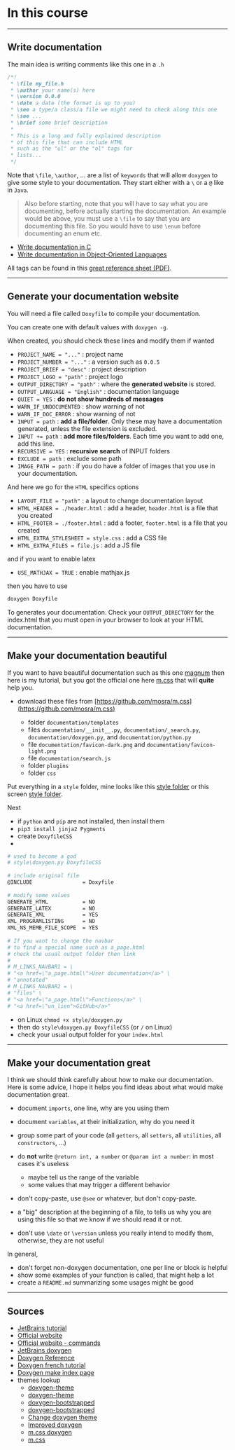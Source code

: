 # In this course

<hr class="sl">

## Write documentation

The main idea is writing comments like this one in a `.h`

```c
/*!
 * \file my_file.h
 * \author your name(s) here
 * \version 0.0.0
 * \date a date (the format is up to you)
 * \see a type/a class/a file we might need to check along this one
 * \see ...
 * \brief some brief description
 *
 * This is a long and fully explained description
 * of this file that can include HTML
 * such as the "ul" or the "ol" tags for
 * lists...
 */
```

Note that `\file`, `\author`, ... are a list of `keywords` that will allow `doxygen` to give some style to your documentation. They start either with a `\` or a `@` like in `Java`.

> Also before starting, note that you will have to say what you are documenting, before actually starting the documentation. An example would be above, you must use a `\file` to say that you are documenting this file. So you would have to use `\enum` before documenting an enum etc.

* [Write documentation in C](docs/c.md)
* [Write documentation in Object-Oriented Languages](docs/oo.md)

All tags can be found in this [great reference sheet (PDF)](https://www.mitk.org/images/1/1c/BugSquashingSeminars$2013-07-17-DoxyReference.pdf).

<hr class="sr">

## Generate your documentation website

You will need a file called `Doxyfile` to compile your documentation.

You can create one with default values with `doxygen -g`.

When created, you should check these lines and modify them if wanted

* `PROJECT_NAME = "..."` : project name
* `PROJECT_NUMBER = "..."` : a version such as `0.0.5`
* `PROJECT_BRIEF = "desc"` : project description
* `PROJECT_LOGO = "path"` : project logo
* `OUTPUT_DIRECTORY = "path"` : where the **generated website** is stored.
* `OUTPUT_LANGUAGE = "English"` : documentation language
* `QUIET = YES` : **do not show hundreds of messages**
* `WARN_IF_UNDOCUMENTED` : show warning of not
* `WARN_IF_DOC_ERROR` : show warning of not
* `INPUT = path` : **add a file/folder**. Only these may  have a documentation generated, unless the file extension is excluded.
* `INPUT += path` : **add more files/folders**. Each time you want to add one, add this line.
* `RECURSIVE = YES` : **recursive search** of INPUT folders
* `EXCLUDE = path` : exclude some path
* `IMAGE_PATH = path` : if you do have a folder of images that you use in your documentation.
  
And here we go for the `HTML` specifics options

* `LAYOUT_FILE = "path"` : a layout to change documentation layout
* `HTML_HEADER = ./header.html` : add a header, `header.html` is a file that you created
* `HTML_FOOTER = ./footer.html` : add a footer, `footer.html` is a file that you created
* `HTML_EXTRA_STYLESHEET = style.css` : add a CSS file
* `HTML_EXTRA_FILES = file.js` : add a JS file

and if you want to enable latex

* `USE_MATHJAX = TRUE` : enable mathjax.js

then you have to use

```bash
doxygen Doxyfile
```

To generates your documentation. Check your `OUTPUT_DIRECTORY` for the index.html that you must open in your browser to look at your HTML documentation.

<hr class="sl">

## Make your documentation beautiful

If you want to have beautiful documentation such as this one [magnum](https://doc.magnum.graphics/magnum/) then here is my tutorial, but you got the official one here [m.css](https://mcss.mosra.cz/documentation/doxygen/) that will **quite** help you.

* download these files from [https://github.com/mosra/m.css](https://github.com/mosra/m.css)

  * folder `documentation/templates`
  * files `documentation/__init__.py`, `documentation/_search.py`, `documentation/doxygen.py`, and `documentation/python.py`
  * file `documentation/favicon-dark.png` and `documentation/favicon-light.png`
  * file `documentation/search.js`
  * folder `plugins`
  * folder `css`
  
Put everything in a `style` folder, mine looks like this [style folder](https://github.com/lgs-games/prim/tree/master/version_c/style) or this screen <a target="_blank" href="/courses/tools/doxygen/mcss_folder.png">style folder</a>.

Next

* if `python` and `pip` are not installed, then install them
* `pip3 install jinja2 Pygments`
* create `DoxyfileCSS`
* 

```bash
# used to become a god
# style\doxygen.py DoxyfileCSS
    
# include original file
@INCLUDE                = Doxyfile
    
# modify some values
GENERATE_HTML           = NO
GENERATE_LATEX          = NO
GENERATE_XML            = YES
XML_PROGRAMLISTING      = NO
XML_NS_MEMB_FILE_SCOPE  = YES
    
# If you want to change the navbar
# to find a special name such as a_page.html
# check the usual output folder then link
# 
# M_LINKS_NAVBAR1 = \
# "<a href=\"a_page.html\">User documentation</a>" \
# "annotated"
# M_LINKS_NAVBAR2 = \
# "files" \
# "<a href=\"a_page.html\">Functions</a>" \
# "<a href=\"un_lien">GitHub</a>"
```

* on Linux `chmod +x style/doxygen.py`
* then do `style\doxygen.py DoxyfileCSS` (or `/` on Linux)
* check your usual output folder for your `ìndex.html`

<hr class="sr">

## Make your documentation great

I think we should think carefully about how to make our documentation. Here is some advice, I hope it helps you find ideas about what would make documentation great.

* document `imports`, one line, why are you using them
* document `variables`, at their initialization, why do you need it
* group some part of your code (all `getters`, all `setters`, all `utilities`, all `constructors`, ...)

* do **not** write `@return int, a number` or `@param int a number`: in most cases it's useless

  * maybe tell us the range of the variable
  * some values that may trigger a different behavior

* don't copy-paste, use `@see` or whatever, but don't copy-paste.
* a "big" description at the beginning of a file, to tells us why you are using this file so that we know if we should read it or not.
* don't use `\date` or `\version` unless you really intend to modify them, otherwise, they are not useful

In general,

* don't forget non-doxygen documentation, one per line or block is helpful
* show some examples of your function is called, that might help a lot
* create a `README.md` summarizing some usages might be good

<hr class="sl">

## Sources

* [JetBrains tutorial](https://www.jetbrains.com/help/clion/creating-and-viewing-doxygen-documentation.html#assistance)
* [Official website](https://www.doxygen.nl/manual/index.html)
* [Official website - commands](https://www.doxygen.nl/manual/commands.html)
* [JetBrains doxygen](https://stackoverflow.com/questions/62038742/modify-doxygen-template-in-clion)
* [Doxygen Reference](https://www.mitk.org/images/1/1c/BugSquashingSeminars$2013-07-17-DoxyReference.pdf)
* [Doxygen french tutorial](https://franckh.developpez.com/tutoriels/outils/doxygen/)
* [Doxygen make index page](https://stackoverflow.com/questions/9502426/how-to-make-an-introduction-page-with-doxygen)
* themes lookup
  * [doxygen-theme](https://gitlab.ti.bfh.ch/doxygen-theme/doc)
  * [doxygen-theme](  https://gitlab.ti.bfh.ch/doxygen-theme/doc)
  * [doxygen-bootstrapped](https://github.com/Velron/doxygen-bootstrapped)
  * [doxygen-bootstrapped](https://github.com/cellcortex/doxygen-bootstrapped)
  * [Change doxygen theme](https://stackoverflow.com/questions/9629779/change-the-theme-of-doxygen)
  * [Improved doxygen](https://blog.magnum.graphics/meta/improved-doxygen-documentation-and-search/)
  * [m.css doxygen](https://mcss.mosra.cz/documentation/doxygen/#basic-usage)
  * [m.css](https://github.com/mosra/m.css)